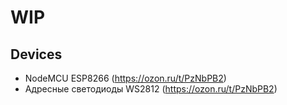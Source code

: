 # WIP

## Devices
 - NodeMCU ESP8266 (https://ozon.ru/t/PzNbPB2)
 - Адресные светодиоды WS2812  (https://ozon.ru/t/PzNbPB2)
  
